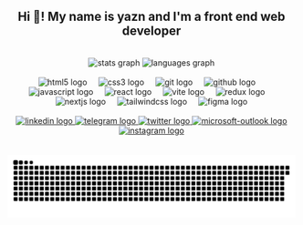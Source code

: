 <div align="center">
    <h2>Hi 👋! My name is yazn and I'm a front end web developer</h2>
    <br>
    <div>
        <img src="https://github-readme-stats.vercel.app/api?username=yazn-108&hide_title=false&hide_rank=false&show_icons=true&include_all_commits=true&count_private=false&disable_animations=false&theme=dracula&locale=en&hide_border=true" height="150" alt="stats graph">
        <img src="https://github-readme-stats.vercel.app/api/top-langs?username=yazn-108&locale=en&hide_title=false&layout=compact&card_width=320&langs_count=5&theme=dracula&hide_border=true" height="150" alt="languages graph">
    </div>
    <br>
    <div>
        <img src="https://cdn.jsdelivr.net/gh/devicons/devicon/icons/html5/html5-original.svg" height="30" alt="html5 logo">
        <img width="12">
        <img src="https://cdn.jsdelivr.net/gh/devicons/devicon/icons/css3/css3-original.svg" height="30" alt="css3 logo">
        <img width="12">
        <img src="https://cdn.jsdelivr.net/gh/devicons/devicon/icons/git/git-original.svg" height="30" alt="git logo">
        <img width="12">
        <img src="https://skillicons.dev/icons?i=github" height="30" alt="github logo">
        <img width="12">
        <img src="https://cdn.jsdelivr.net/gh/devicons/devicon/icons/javascript/javascript-original.svg" height="30" alt="javascript logo">
        <img width="12">
        <img src="https://cdn.jsdelivr.net/gh/devicons/devicon/icons/react/react-original.svg" height="30" alt="react logo">
        <img width="12">
        <img src="https://skillicons.dev/icons?i=vite" height="30" alt="vite logo">
        <img width="12">
        <img src="https://cdn.jsdelivr.net/gh/devicons/devicon/icons/redux/redux-original.svg" height="30" alt="redux logo">
        <img width="12">
        <img src="https://cdn.jsdelivr.net/gh/devicons/devicon/icons/nextjs/nextjs-original.svg" height="30" alt="nextjs logo">
        <img width="12">
        <img src="https://cdn.simpleicons.org/tailwindcss/06B6D4" height="30" alt="tailwindcss logo">
        <img width="12">
        <img src="https://cdn.jsdelivr.net/gh/devicons/devicon/icons/figma/figma-original.svg" height="30" alt="figma logo">
    </div>
    <br>
    <div>
        <a target="_blank" href="https://www.linkedin.com/in/yazn-frontEnd/">
            <img src="https://img.shields.io/static/v1?message=LinkedIn&logo=linkedin&label=&color=0077B5&logoColor=white&labelColor=&style=for-the-badge" height="35" alt="linkedin logo">
        </a>
        <a target="_blank" href="https://t.me/yazn_108">
            <img src="https://img.shields.io/static/v1?message=Telegram&logo=telegram&label=&color=2CA5E0&logoColor=white&labelColor=&style=for-the-badge" height="35" alt="telegram logo">
        </a>
        <a target="_blank" href="https://twitter.com/yazn_108">
            <img src="https://img.shields.io/static/v1?message=Twitter&logo=twitter&label=&color=1DA1F2&logoColor=white&labelColor=&style=for-the-badge" height="35" alt="twitter logo">
        </a>
        <a target="_blank" href="mailto:yazn_108@outlook.sa">
            <img src="https://img.shields.io/static/v1?message=Outlook&logo=microsoft-outlook&label=&color=0078D4&logoColor=white&labelColor=&style=for-the-badge" height="35" alt="microsoft-outlook logo">
        </a>
        <a target="_blank" href="https://www.instagram.com/yazn_108/">
            <img src="https://img.shields.io/static/v1?message=Instagram&logo=instagram&label=&color=E4405F&logoColor=white&labelColor=&style=for-the-badge" height="35" alt="instagram logo">
        </a>
    </div>
    <br>
    <br clear="both">
    <img src="https://raw.githubusercontent.com/yazn-108/yazn-108/36efdb9231c033b764b6b2e473550af8d7a1d88c/snake.svg" alt="Snake animation">
    <br>
</div>
